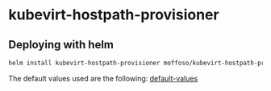 # kubevirt-hostpath-provisioner

## Deploying with helm
```bash
helm install kubevirt-hostpath-provisioner moffoso/kubevirt-hostpath-provisioner --version 0.1.1 
```
The default values used are the following: [default-values](../../../apps/operators/stable/storage/kubevirt-hpp/values.yaml)